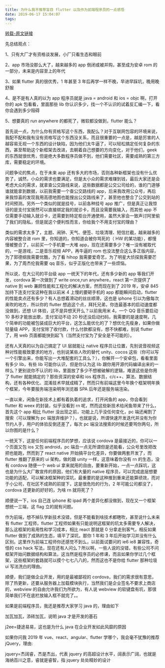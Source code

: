 ```yaml
---
title: 为什么我不推荐盲目 flutter 以及作为前端程序员的一点感悟
date: 2019-06-17 15:04:07
tags:
---
```

[转载-原文链接](http://neue.v2ex.com/t/542521)

先总结观点：

1、只有大厂才有资格谈发展，小厂只看生态和眼前

2、app 市场没那么大了，越来越多的 app 倒闭或被并购，甚至成为安卓 rom 的一部分，未来是内容至上的年代

3、如果 flutter 真的很优秀，1 年甚至 3 年后再学一样不晚，早进早踩坑，晚用晚舒服

4、是不是有人真的以为 app 程序员就是 java = android 和 ios = objc 啊，打开你的 apk 包看看，里面那些 lib 你认识多少，找一个不认识的试着反汇编一下，看你会遇到多少阻碍

5、想要真的 run anywhere 的都死了，微软都没做到，flutter 能么？

首先说一点，为什么你有资格写这个东西，我配么？对于互联网包容的环境来说，我配不配和我有没有资格写这个东西没关系，而且很重要的一点是，越是厉害的人越容易无视一个东西的设计缺陷，因为他们太牛逼了，可以轻松搞定任何复杂的东西，甚至帮助这个新框架去改进，去朝着自己想要的方向变化，对于他们，geek 的东西就很优秀，但是绝大多数程序员做不到，他们需要社区，需要成熟的第三方库，需要稳定的环境。

问题争论的焦点，在于未来 app 还有多大的市场，否则各种新框架也没有什么优势了，诚然，小众的需求也要满足，但是太小众的需求难赚到钱，最后大家还是会考虑大众的需求，就拿查公交路线来说，这些数据都是公交公司给的，谁的门道够谁就能拿到数据，以前我需要一个查公交路线的 app，后来我改用公众号，再后来我惊喜的发现我用高德地图也能搜出公交路线来了，甚至他也整合了公交到站的时间预测。另外一个类似的就是挂号，以前各种挂号 app 推广，但是真正让我惊讶的是支付宝居然可以直接绑定我的就诊卡，而且没需要我输入，而其他 app 不仅需要手动输入就诊卡，还需要到特定柜台开通使用，虽然大家会一致声讨阿里偷了我们的隐私，但是就这个便利性而言，你给我个不用支付宝的理由？

类似的需求太多了，主题、闹钟、天气、便签、垃圾清理、短信拦截，越来越多的内容被整合进 rom 里，你知道的，你知道会被你骂死的（ HW 的某功能），都慢慢被整合了，以前买一个手机要一大堆 app，现在还需要多少？唯一没有被取代的，一是游戏，二是音乐视频 APP，再牛逼的 rom 也没法整合这么多正版内容，为了郭德纲我需要优酷，为了看 hihop 我需要爱奇艺，为了明星大侦探我需要芒果，为了周杰伦我需要 qq 音乐，似乎正版化也带来了一些烦恼。

所以说，在大公司的平台级 app 一统天下的年代，还有多少新的 app 等我们开发，cordova 第一次做到了 write once,run anywhere，react 第一次提供了 native 到 web 兼顾性能和工程化的解决方案，然而现在到了 2019 年，安卓 845 加持下连支付宝这种在我以前米 4 上慢的要砸手机的 app 都能瞬间启动，flutter 的性能卖点还有多少？有人总想着滑动的丝丝顺滑，这也是 iphone 引以为傲每次来吹的地方，所以你的 flutter 想追这个点，拜托兄弟，你连最基本的启动速度都没做到，还想 UI 体验，这不是异想天开么？以前我用米 4，一个 QQ 音乐要启动 10 多秒才能放出歌，支付宝动不动 20 秒还没启动扫码，我需要的是速度啊，几个简单的功能被包装成巨大的平台，这怎么能优化的了？想优化先瘦身，如果你做轻量级 APP，支付宝除了收付款，什么付款都没有，想不快都难，别说 flutter 了，用 web 页面都能快到起飞（当然支付宝为了安全是不可能的）。

还有人天真的以为自己搞定了 UI 层就能让 native 程序员让位置，先别说音视频这种对性能极致要求的地方，也别说某些人吹的替代 unity、cocos 这些（你可以写一个引擎出来，你能写出一大堆配套的工具么？），你解开一个安卓包，看看里面有多少 lib，有些 lib 可能你认识，但是你认为这 lib 跟你用开源代码编译出来的一样么？更别说你不认识的 lib，里面放了多少不想被破解的逻辑，难道这些是你用了 flutter 就能搞定的？那些资深的安卓和 ios 程序员，c/c++、算法、数据结构，还有各种优化、混淆技术早就成精了，然而只有前端这里今年换个框架明年换个框架，今年要服务端渲染明年浏览器 SPA 后年还是服务端渲染。

一直以来，闲鱼在新技术上都有着执着的追求，打开闲鱼的 app，你会看到 flutter 和 weex 的封装，似乎没看到 rn 呢，然而这些新技术给闲鱼带来了什么，首先这个 app 相比 flutter 没出现之前，功能上几乎没任何变化，pc 端还阉割了搜索（可以理解为 pc 端放弃维护？），也就是说，所谓快速开发迭代并没有为你节约人手，用户的体验反倒还差了，每次 pc 端没法搜索的时候还要骂你两句，所以你图的是什么？

一统天下，这是任何前端程序员的梦想，应该说 cordova 是最接近的，你可以一个页面又包 ios 又包 android，pc 端丑一点无所谓但是还能看，公众号里改把改把也能跑，然而到了 react native 开始搞平台化差异，你要做两套开发了，而 flutter 推翻了原来的 ui 架构，做的跟 unity 一样，这意味着你没有 rn 的生态，没有 cordova 随便一个 web ui 拿来就用的自由，要重新开始，一点一点踩坑，这也是为什么大厂敢宣传的原因，他们有大量的 native 程序员，可以完成底层想要功能的适配，可以解决框架种的深坑，最重要的是这种推到重来还能算绩效，而对于小公司，在社区不成熟的前提下，这是很危险的行为，2 年可能公司都没了，cordova 还更新的好好的，为啥 rn 就将死了？

顺便说一下，ios 自己连 iphone 和 ipad 两个差异化都没做到，现在又一个框架想统一三端，这 flag 立的就有问题。

作为前端，想不掉队学新技术没错，但是不能看到啥技术都瞎吹，甚至说什么未来有 flutter 工程师，flutter 工程师如果有只能说明这框架的坑太多需要专人解决，那么这框架的易用性和学习成本，相比 react 那就是 0 分拿走别客气，相反如果 flutter 做到了成熟的生态，填平了深坑，那你 1 年和 3 年后开始学习并没有什么区别。这里作为前端工程师你还感觉不到么，以前面试要问的 ie6 ie8 兼容性，奇怪的 css hack 写法，现在还有人问么？所以啊，一些人说的没错，有些公司不问框架开始问数据结构和算法，这当然是程序员的必修课，而且如果你学过几个框架，这些框架的套路就可以摸个七七八八的，然而这也不是你给 flutter 那种垃圾 ui 写法洗白的理由。

顺便，我们是做企业开发，用的是最被鄙视的 cordova，我们的需求很有意思，除了热更新，还要从服务器上加载模块执行，当然我们是企业签名不要求上商店的，webview 的自由允许我们为所欲为，有人说 webview 的软键盘有坑，那很简单我们不在底栏放输入框不就完了。。

如果是前端程序员，我还是推荐大家学习 java 的，理由如下

加瓦加瓦，添砖加瓦，说明 java 才是开发的基石

j2ee=捷途易易，这也是为什么 java 在企业开发如此风靡的原因

如果你问我 2019 年 vue、react、angular、flutter 学哪个，我会毫不犹豫的推荐 jQuery，理由:

jquery=杰阔睿，杰是杰出，代表 jquery 的高超设计水平，阔表示广阔，也就是海纳百川之意，睿就是睿智，指 jquery 处处精妙的设计